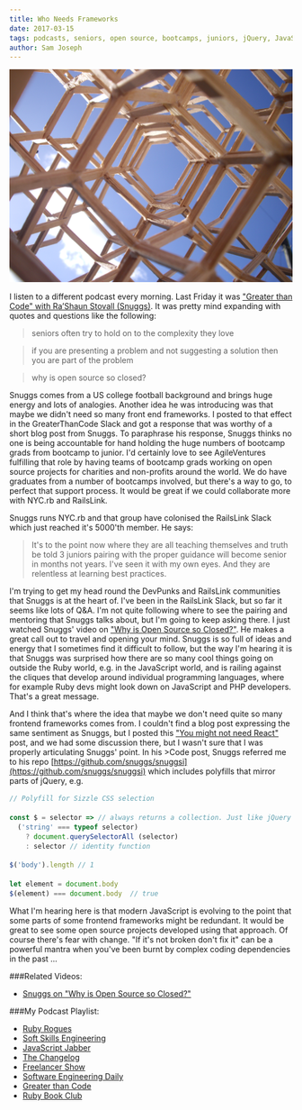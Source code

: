 ```yaml
---
title: Who Needs Frameworks
date: 2017-03-15
tags: podcasts, seniors, open source, bootcamps, juniors, jQuery, JavaScript
author: Sam Joseph
---
```


![sprinting](/images/frameworks.JPG)

I listen to a different podcast every morning.  Last Friday it was ["Greater than Code" with Ra’Shaun Stovall (Snuggs)](http://www.greaterthancode.com/podcast/episode-014-rashaun-stovall-snuggs/).  It was pretty mind expanding with quotes and questions like the following:

> seniors often try to hold on to the complexity they love

> if you are presenting a problem and not suggesting a solution then you are part of the problem

> why is open source so closed?

Snuggs comes from a US college football background and brings huge energy and lots of analogies.  Another idea he was introducing was that maybe we didn't need so many front end frameworks.  I posted to that effect in the GreaterThanCode Slack and got a response that was worthy of a short blog post from Snuggs.  To paraphrase his response, Snuggs thinks no one is being accountable for hand holding the huge numbers of bootcamp grads from bootcamp to junior.  I'd certainly love to see AgileVentures fulfilling that role by having teams of bootcamp grads working on open source projects for charities and non-profits around the world.  We do have graduates from a number of bootcamps involved, but there's a way to go, to perfect that support process.  It would be great if we could collaborate more with NYC.rb and RailsLink.  

Snuggs runs NYC.rb and that group have colonised the RailsLink Slack which just reached it's 5000'th member.  He says:

> It's to the point now where they are all teaching themselves and truth be told 3 juniors pairing with the proper guidance will become senior in months not years. I've seen it with my own eyes. And they are relentless at learning best practices. 

I'm trying to get my head round the DevPunks and RailsLink communities that Snuggs is at the heart of.  I've been in the RailsLink Slack, but so far it seems like lots of Q&A.  I'm not quite following where to see the pairing and mentoring that Snuggs talks about, but I'm going to keep asking there.  I just watched Snuggs' video on ["Why is Open Source so Closed?"](https://youtu.be/A5ad52AogJ8).  He makes a great call out to travel and opening your mind.  Snuggs is so full of ideas and energy that I sometimes find it difficult to follow, but the way I'm hearing it is that Snuggs was surprised how there are so many cool things going on outside the Ruby world, e.g. in the JavaScript world, and is railing against the cliques that develop around individual programming languages, where for example Ruby devs might look down on JavaScript and PHP developers.  That's a great message.

And I think that's where the idea that maybe we don't need quite so many frontend frameworks comes from.  I couldn't find a blog post expressing the same sentiment as Snuggs, but I posted this ["You might not need React"](https://hackernoon.com/you-might-not-need-react-e5fd54611111#.ywyol38o9) post, and we had some discussion there, but I wasn't sure that I was properly articulating Snuggs' point.  In his >Code post, Snuggs referred me to his repo [https://github.com/snuggs/snuggsi](https://github.com/snuggs/snuggsi) which includes polyfills that mirror parts of jQuery, e.g. 

```js
// Polyfill for Sizzle CSS selection

const $ = selector => // always returns a collection. Just like jQuery
  ('string' === typeof selector)
    ? document.querySelectorAll (selector)
    : selector // identity function

$('body').length // 1

let element = document.body
$(element) === document.body  // true
```

What I'm hearing here is that modern JavaScript is evolving to the point that some parts of some frontend frameworks might be redundant.  It would be great to see some open source projects developed using that approach.  Of course there's fear with change.  "If it's not broken don't fix it" can be a powerful mantra when you've been burnt by complex coding dependencies in the past ...

###Related Videos:

* [Snuggs on "Why is Open Source so Closed?"](https://youtu.be/A5ad52AogJ8)

###My Podcast Playlist:

* [Ruby Rogues](https://devchat.tv/ruby-rogues)
* [Soft Skills Engineering](https://softskills.audio/)
* [JavaScript Jabber](https://devchat.tv/js-jabber)
* [The Changelog](https://changelog.com/podcast)
* [Freelancer Show](https://devchat.tv/freelancers)
* [Software Engineering Daily](https://softwareengineeringdaily.com/)
* [Greater than Code](https://www.greaterthancode.com/)
* [Ruby Book Club](http://rubybookclub.com/)
